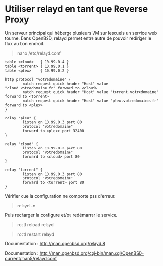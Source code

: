 # Utiliser relayd en tant que Reverse Proxy

Un serveur principal qui héberge plusieurs VM sur lesquels un service web tourne. Dans OpenBSD, relayd permet entre autre de pouvoir rediriger le flux au bon endroit.

> nano /etc/relayd.conf

```
table <cloud>   { 10.99.0.4 }
table <torrent> { 10.99.0.1 }
table <plex>    { 10.99.0.2 }

http protocol "votredomaine" {
        match request quick header "Host" value "cloud.votredomaine.fr" forward to <cloud>
        match request quick header "Host" value "torrent.votredomaine" forward to <torrent>
        match request quick header "Host" value "plex.votredomaine.fr" forward to <plex>
}

relay "plex" {
        listen on 10.99.0.3 port 80
        protocol "votredomaine"
        forward to <plex> port 32400
}

relay "cloud" {
        listen on 10.99.0.3 port 80
        protocol "votredomaine"
        forward to <cloud> port 80
}

relay "torrent" {
        listen on 10.99.0.3 port 80
        protocol "votredomaine"
        forward to <torrent> port 80
}
```

Vérifier que la configuration ne comporte pas d'erreur.

> relayd -n

Puis recharger la configure et/ou redémarrer le service.

> rcctl reload relayd

> rcctl restart relayd

Documentation : http://man.openbsd.org/relayd.8

Documentation : http://man.openbsd.org/cgi-bin/man.cgi/OpenBSD-current/man5/relayd.conf
